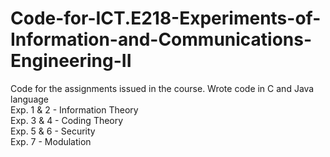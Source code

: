 # Code-for-ICT.E218-Experiments-of-Information-and-Communications-Engineering-II
Code for the assignments issued in the course. Wrote code in C and Java language\
Exp. 1 & 2 - Information Theory\
Exp. 3 & 4 - Coding Theory\
Exp. 5 & 6 - Security\
Exp. 7 - Modulation
